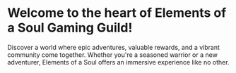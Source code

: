 <h1> Welcome to the heart of Elements of a Soul Gaming Guild! </h1>

<p>Discover a world where epic adventures, valuable rewards, and a vibrant community come together. Whether you're a seasoned warrior or a new adventurer, Elements of a Soul offers an immersive experience like no other.

 </p>